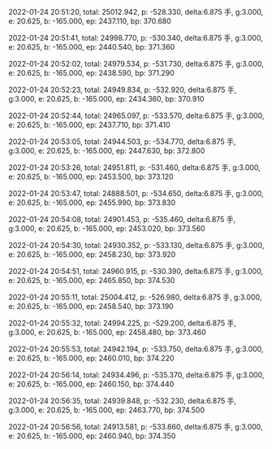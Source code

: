 2022-01-24 20:51:20, total: 25012.942, p: -528.330, delta:6.875 手, g:3.000, e: 20.625, b: -165.000, ep: 2437.110, bp: 370.680

2022-01-24 20:51:41, total: 24998.770, p: -530.340, delta:6.875 手, g:3.000, e: 20.625, b: -165.000, ep: 2440.540, bp: 371.360

2022-01-24 20:52:02, total: 24979.534, p: -531.730, delta:6.875 手, g:3.000, e: 20.625, b: -165.000, ep: 2438.590, bp: 371.290

2022-01-24 20:52:23, total: 24949.834, p: -532.920, delta:6.875 手, g:3.000, e: 20.625, b: -165.000, ep: 2434.360, bp: 370.910

2022-01-24 20:52:44, total: 24965.097, p: -533.570, delta:6.875 手, g:3.000, e: 20.625, b: -165.000, ep: 2437.710, bp: 371.410

2022-01-24 20:53:05, total: 24944.503, p: -534.770, delta:6.875 手, g:3.000, e: 20.625, b: -165.000, ep: 2447.630, bp: 372.800

2022-01-24 20:53:26, total: 24951.811, p: -531.460, delta:6.875 手, g:3.000, e: 20.625, b: -165.000, ep: 2453.500, bp: 373.120

2022-01-24 20:53:47, total: 24888.501, p: -534.650, delta:6.875 手, g:3.000, e: 20.625, b: -165.000, ep: 2455.990, bp: 373.830

2022-01-24 20:54:08, total: 24901.453, p: -535.460, delta:6.875 手, g:3.000, e: 20.625, b: -165.000, ep: 2453.020, bp: 373.560

2022-01-24 20:54:30, total: 24930.352, p: -533.130, delta:6.875 手, g:3.000, e: 20.625, b: -165.000, ep: 2458.230, bp: 373.920

2022-01-24 20:54:51, total: 24960.915, p: -530.390, delta:6.875 手, g:3.000, e: 20.625, b: -165.000, ep: 2465.850, bp: 374.530

2022-01-24 20:55:11, total: 25004.412, p: -526.980, delta:6.875 手, g:3.000, e: 20.625, b: -165.000, ep: 2458.540, bp: 373.190

2022-01-24 20:55:32, total: 24994.225, p: -529.200, delta:6.875 手, g:3.000, e: 20.625, b: -165.000, ep: 2458.480, bp: 373.460

2022-01-24 20:55:53, total: 24942.194, p: -533.750, delta:6.875 手, g:3.000, e: 20.625, b: -165.000, ep: 2460.010, bp: 374.220

2022-01-24 20:56:14, total: 24934.496, p: -535.370, delta:6.875 手, g:3.000, e: 20.625, b: -165.000, ep: 2460.150, bp: 374.440

2022-01-24 20:56:35, total: 24939.848, p: -532.230, delta:6.875 手, g:3.000, e: 20.625, b: -165.000, ep: 2463.770, bp: 374.500

2022-01-24 20:56:56, total: 24913.581, p: -533.860, delta:6.875 手, g:3.000, e: 20.625, b: -165.000, ep: 2460.940, bp: 374.350